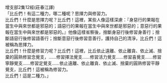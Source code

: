 增支部2集12經(莊春江譯)  
「比丘們！有這二種力，哪二種呢？思擇力與修習力。  
比丘們！什麼是思擇力呢？比丘們！這裡，某些人像這樣深慮：『身惡行的果報在當生中與來世都是邪惡的；語惡行的果報在當生中與來世都是邪惡的；意惡行的果報在當生中與來世都是邪惡的。』他像這樣省察後，捨斷身惡行後修習身善行；捨斷語惡行後修習語善行；捨斷意惡行後修習意善行，護持自己的清淨，比丘們！這被稱為思擇力。  
比丘們！什麼是修習力呢？比丘們！這裡，比丘依止遠離、依止離貪、依止滅、捨棄的圓熟修習念覺支，……修習擇法覺支……修習活力覺支……修習喜覺支……修習寧靜覺支……修習定覺支……依止遠離、依止離貪、依止滅、捨棄的圓熟修習平靜覺支，比丘們！這被稱為修習力。  
比丘們！這是二種力。」  
  
  
